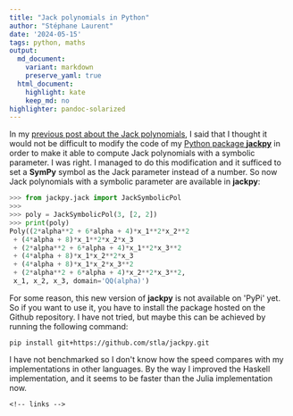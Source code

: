 ```yaml
---
title: "Jack polynomials in Python"
author: "Stéphane Laurent"
date: '2024-05-15'
tags: python, maths
output:
  md_document:
    variant: markdown
    preserve_yaml: true
  html_document:
    highlight: kate
    keep_md: no
highlighter: pandoc-solarized
---
```


In my [previous post about the Jack
polynomials](https://laustep.github.io/stlahblog/posts/JackSymbolicParameter.html "Jack polynomials with symbolic parameter"),
I said that I thought it would not be difficult to modify the code of my
[Python package
**jackpy**](https://github.com/stla/jackpy "the 'jackpy' package on Github")
in order to make it able to compute Jack polynomials with a symbolic
parameter. I was right. I managed to do this modification and it
sufficed to set a **SymPy** symbol as the Jack parameter instead of a
number. So now Jack polynomials with a symbolic parameter are available
in **jackpy**:

``` python
>>> from jackpy.jack import JackSymbolicPol
>>>
>>> poly = JackSymbolicPol(3, [2, 2])
>>> print(poly)
Poly((2*alpha**2 + 6*alpha + 4)*x_1**2*x_2**2 
 + (4*alpha + 8)*x_1**2*x_2*x_3 
 + (2*alpha**2 + 6*alpha + 4)*x_1**2*x_3**2 
 + (4*alpha + 8)*x_1*x_2**2*x_3 
 + (4*alpha + 8)*x_1*x_2*x_3**2 
 + (2*alpha**2 + 6*alpha + 4)*x_2**2*x_3**2, 
 x_1, x_2, x_3, domain='QQ(alpha)')
```

For some reason, this new version of **jackpy** is not available on
'PyPi' yet. So if you want to use it, you have to install the package
hosted on the Github repository. I have not tried, but maybe this can be
achieved by running the following command:

    pip install git+https://github.com/stla/jackpy.git

I have not benchmarked so I don't know how the speed compares with my
implementations in other languages. By the way I improved the Haskell
implementation, and it seems to be faster than the Julia implementation
now.

```{=html}
<!-- links -->
```
